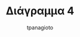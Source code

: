 ---
author: tpanagioto
image_url: /images/sl4.jpg
title: Διάγραμμα 4 
year: 1980
caption: Όπως και η πένα εισόδου, έτσι και η μπάλα κύλισης δημιουργήθηκε αρχικά για να διευκολύνει τον εντοπισμό σημείων πάνω σε μια οθόνη ραντάρ που οπτικοποιεί πλοία. Η μπάλα κύλισης παράμεινε πάντα σε χρήση για ορισμένες εφαρμογές και έδωσε την έμπνευση για την πιο σημαντική βελτίωση στη χρήση του ποντικιού, του οποίου οι τροχοί αντικαταστάθηκαν από μια μικρή μπάλα.
license_url: "https://www.computerhistory.org/revolution/input-output/14/350/1881" 
license_text: Courtesy of J. Vardalas 
categories:
  - Αρχέτυπα
  - Συσκευές Εισόδου 
tags:
  - Τροχός Κύλισης 
---